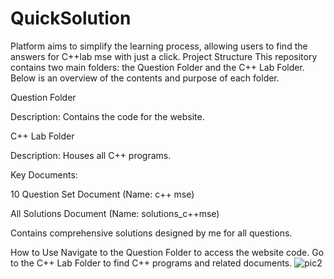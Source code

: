 # QuickSolution
Platform aims to simplify the learning process, allowing users to find the answers for C++lab mse with just a click.
Project Structure
This repository contains two main folders: the Question Folder and the C++ Lab Folder. Below is an overview of the contents and purpose of each folder.

Question Folder

Description: Contains the code for the website.



C++ Lab Folder

Description: Houses all C++ programs.

Key Documents:

10 Question Set Document (Name: c++ mse)



All Solutions Document (Name: solutions_c++mse)

Contains comprehensive solutions designed by me for all questions.




How to Use
Navigate to the Question Folder to access the website code.
Go to the C++ Lab Folder to find C++ programs and related documents.
![pic2](https://github.com/user-attachments/assets/3ee731e6-13c7-4e40-9fb1-8c4a5db2e078)




